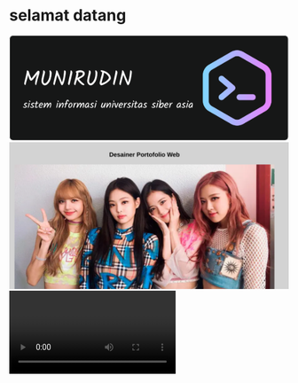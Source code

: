 # selamat datang 
<!--
**munirudin26/munirudin26** is a ✨ _special_ ✨ repository because its `README.md` (this file) appears on your GitHub profile.
----------------------------------------------------------------tutor
https://youtu.be/Z_Q9kzPUhVg?si=Bf0nblElBjl8n8vl
Chapter:
0:00 Intro & Pendahuluan
3:15 Step Pertama (Level Basic)
12:14 Menambahkan Elemen Grafis (Level Intermediate)
23:50 Github Profile Generator (Level Advance)
28:18 Github Action / Workflow (Level Elite)
34:50 Closing
------------------------------------------Dokumentasi Markdown GitHub
https://docs.github.com/en/get-started/writing-on-github/getting-started-with-writing-and-formatting-on-github/about-writing-and-formatting-on-github
---------------------------------------------------------------GAMBAR
https://www.pexels.com/
https://giphy.com
---------------------------------------------------------------Banner
https://leviarista.github.io/github-profile-header-generator/
https://github.com/leviarista/github-profile-header-generator
---------------------------------------------------------------Badges
https://github.com/alexandresanlim/Badges4-README.md-Profile
-----------------------------------------------------------------Icon
https://github.com/tandpfun/skill-icons
----------------------------------------------------------------Stats
https://github.com/anuraghazra/github-readme-stats
---------------------------------------------------Profile Generators
https://gprm.itsvg.in/
https://rahuldkjain.github.io/gh-profile-readme-generator/
-------------------------------------------------------Pacman & Snake
https://profile-readme-generator.com/
-->

![](img/github-header-image.gif)
![1](https://github.com/munirudin26/munirudin26/blob/main/img/Screenshot%202025-04-05%2023.00.05.jpg)
![2](https://github.com/munirudin26/munirudin26/blob/main/img/3135811-hd_1920_1080_24fps.mp4)

